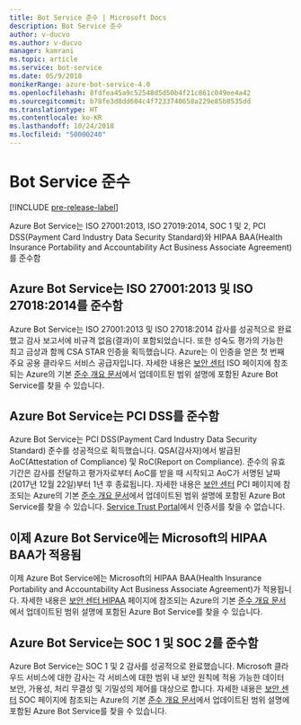 ```yaml
---
title: Bot Service 준수 | Microsoft Docs
description: Bot Service 준수
author: v-ducvo
ms.author: v-ducvo
manager: kamrani
ms.topic: article
ms.service: bot-service
ms.date: 05/9/2018
monikerRange: azure-bot-service-4.0
ms.openlocfilehash: 8fdfea45a9c52548d5d50b4f21c861c049ee4a42
ms.sourcegitcommit: b78fe3d8dd604c4f7233740658a229e85b8535dd
ms.translationtype: HT
ms.contentlocale: ko-KR
ms.lasthandoff: 10/24/2018
ms.locfileid: "50000240"
---
```

# <a name="bot-service-compliance"></a>Bot Service 준수

[!INCLUDE [pre-release-label](../includes/pre-release-label.md)]

Azure Bot Service는 ISO 27001:2013, ISO 27019:2014, SOC 1 및 2, PCI DSS(Payment Card Industry Data Security Standard)와 HIPAA BAA(Health Insurance Portability and Accountability Act Business Associate Agreement)를 준수함

## <a name="azure-bot-service-is-compliant-with-iso-270012013-and-iso-270182014"></a>Azure Bot Service는 ISO 27001:2013 및 ISO 27018:2014를 준수함 
Azure Bot Service는 ISO 27001:2013 및 ISO 27018:2014 감사를 성공적으로 완료했고 감사 보고서에 비규격 없음(결과)이 포함되었습니다. 또한 성숙도 평가의 가능한 최고 금상과 함께 CSA STAR 인증을 획득했습니다.  Azure는 이 인증을 얻은 첫 번째 주요 공용 클라우드 서비스 공급자입니다. 자세한 내용은 [보안 센터](https://www.microsoft.com/en-us/trustcenter/compliance/iso-iec-27001) ISO 페이지에 참조되는 Azure의 기본 [준수 개요 문서](https://gallery.technet.microsoft.com/Overview-of-Azure-c1be3942)에서 업데이트된 범위 설명에 포함된 Azure Bot Service를 찾을 수 있습니다.  
 
## <a name="azure-bot-service-is-compliant-with-pci-dss"></a>Azure Bot Service는 PCI DSS를 준수함
Azure Bot Service는 PCI DSS(Payment Card Industry Data Security Standard) 준수를 성공적으로 획득했습니다. QSA(감사자)에서 발급된 AoC(Attestation of Compliance) 및 RoC(Report on Compliance). 준수의 유효 기간은 감사를 전달하고 평가자로부터 AoC를 받을 때 시작되고 AoC가 서명된 날짜(2017년 12월 22일)부터 1년 후 종료됩니다. 자세한 내용은 [보안 센터](https://www.microsoft.com/en-us/trustcenter/compliance/iso-iec-27001) PCI 페이지에 참조되는 Azure의 기본 [준수 개요 문서](https://gallery.technet.microsoft.com/Overview-of-Azure-c1be3942)에서 업데이트된 범위 설명에 포함된 Azure Bot Service를 찾을 수 있습니다.  [Service Trust Portal](https://servicetrust.microsoft.com/)에서 인증서를 찾을 수 없습니다.
 
## <a name="azure-bot-service-is-now-covered-under-microsofts-hipaa-baa"></a>이제 Azure Bot Service에는 Microsoft의 HIPAA BAA가 적용됨
이제 Azure Bot Service에는 Microsoft의 HIPAA BAA(Health Insurance Portability and Accountability Act Business Associate Agreement)가 적용됩니다. 자세한 내용은 [보안 센터 HIPAA](https://www.microsoft.com/en-us/TrustCenter/Compliance/HIPAA) 페이지에 참조되는 Azure의 기본 [준수 개요 문서](https://gallery.technet.microsoft.com/Overview-of-Azure-c1be3942)에서 업데이트된 범위 설명에 포함된 Azure Bot Service를 찾을 수 있습니다.  


## <a name="azure-bot-service-is-compliant-with-soc-1-and-soc-2"></a>Azure Bot Service는 SOC 1 및 SOC 2를 준수함 
Azure Bot Service는 SOC 1 및 2 감사를 성공적으로 완료했습니다. Microsoft 클라우드 서비스에 대한 감사는 각 서비스에 대한 범위 내 보안 원칙에 적용 가능한 데이터 보안, 가용성, 처리 무결성 및 기밀성의 제어를 대상으로 합니다. 자세한 내용은 [보안 센터](https://www.microsoft.com/en-us/trustcenter/compliance/iso-iec-27001) SOC 페이지에 참조되는 Azure의 기본 [준수 개요 문서](https://gallery.technet.microsoft.com/Overview-of-Azure-c1be3942)에서 업데이트된 범위 설명에 포함된 Azure Bot Service를 찾을 수 있습니다.  
 
